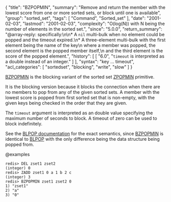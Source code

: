 {
  "title": "BZPOPMIN",
  "summary": "Remove and return the member with the lowest score from one or more sorted sets, or block until one is available",
  "group": "sorted_set",
  "tags": [
    "Command",
    "Sorted_set"
  ],
  "date": "2001-02-03",
  "lastmod": "2001-02-03",
  "complexity": "O(log(N)) with N being the number of elements in the sorted set.",
  "since": "5.0.0",
  "return_summary": "@array-reply: specifically:\n\n* A `nil` multi-bulk when no element could be popped and the timeout expired.\n* A three-element multi-bulk with the first element being the name of the key\n  where a member was popped, the second element is the popped member itself,\n  and the third element is the score of the popped element.",
  "history": [
    [
      "6.0",
      "`timeout` is interpreted as a double instead of an integer."
    ]
  ],
  "syntax": "key ... timeout",
  "acl_categories": [
    "sortedset",
    "blocking",
    "write",
    "slow"
  ]
}

[BZPOPMIN](/commands/bzpopmin) is the blocking variant of the sorted set [ZPOPMIN](/commands/zpopmin) primitive.

It is the blocking version because it blocks the connection when there are no
members to pop from any of the given sorted sets.
A member with the lowest score is popped from first sorted set that is
non-empty, with the given keys being checked in the order that they are given.

The `timeout` argument is interpreted as an double value specifying the maximum
number of seconds to block. A timeout of zero can be used to block indefinitely.

See the [BLPOP documentation][cl] for the exact semantics, since [BZPOPMIN](/commands/bzpopmin) is
identical to [BLPOP](/commands/blpop) with the only difference being the data structure being
popped from.

[cl]: /commands/blpop

@examples

```
redis> DEL zset1 zset2
(integer) 0
redis> ZADD zset1 0 a 1 b 2 c
(integer) 3
redis> BZPOPMIN zset1 zset2 0
1) "zset1"
2) "a"
3) "0"
```

